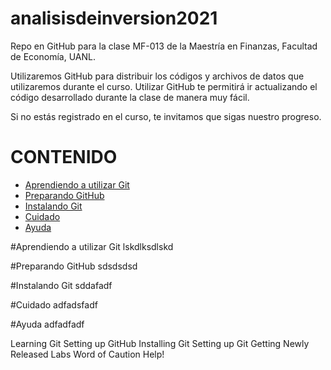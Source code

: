 # analisisdeinversion2021
Repo en GitHub para la clase MF-013 de la Maestría en Finanzas, Facultad de Economía, UANL.

Utilizaremos GitHub para distribuir los códigos y archivos de datos que utilizaremos durante el curso.  Utilizar GitHub te permitirá ir actualizando el código desarrollado durante la clase de manera muy fácil.

Si no estás registrado en el curso, te invitamos que sigas nuestro progreso.


CONTENIDO
===


* [Aprendiendo a utilizar Git](#aprendiendo-a-utilizar-git)
* [Preparando GitHub](#preparando-github)
* [Instalando Git](#instalando-git)
* [Cuidado](#cuidado)
* [Ayuda](#ayuda)

#Aprendiendo a utilizar Git
lskdlksdlskd

#Preparando GitHub
sdsdsdsd

#Instalando Git
sddafadf

#Cuidado
adfadsfadf

#Ayuda
adfadfadf

Learning Git
Setting up GitHub
Installing Git
Setting up Git
Getting Newly Released Labs
Word of Caution
Help!
